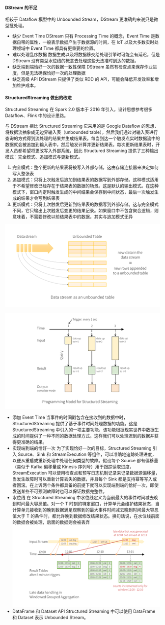 #### DStream 的不足

相较于 Dataflow 模型中的 Unbounded Stream，DStream 更准确的来说只是微型批处理。

- 缺少 Event Time
  DStream 只有 Processing Time 的概念，Event Time 是数据自带的属性，一般表示数据产生于数据源的时间，在 IoT 以及大多数实时处理领域中 Event Time 都具有更重要的位置。
- 难以处理乱序数据
  数据生成以及将数据移交给处理引擎时可能会有延迟，但是 DStream 没有类型水位线的概念去处理这些无法准时到达的数据。
- 缺乏端到端恰好一次的数据一致性保障
  DStream 虽然有检查点来保存作业进度，但是无法确保恰好一次的处理数据
- 缺乏高级 API
  DStream 只提供了类似 RDD 的 API，可能会降低开发效率和增加维护成本。

#### StructuredStreaming 做出的改进

Structured Streaming 在 Spark 2.0 版本于 2016 年引入，设计思想参考很多 Dataflow、Flink 中的设计思路。

与 DStream 相比 Structured Streaming 它采用的是 Google Dataflow 的思想，将数据流抽象成无边界输入表（unbounded table），然后我们通过对输入表进行查询的方式得到流处理的结果并生成结果表。每当到达一个触发点实时数据流中的数据就会被追加到输入表中，然后触发计算并更新结果表。每次更新结果表时，开发人员都希望将更改写入外部系统，因此 Structured Streaming 提供了三种输出模式：完全模式、追加模式与更新模式。

1. 完全模式：整个更新的结果表将被写入外部存储，这由存储连接器来决定如何写入整张表
2. 追加模式：只将上次触发后追加到结果表的数据写到外部存储。这种模式适用于不希望修改已经存在于结果表的数据的场景。这是默认的输出模式。在这种模式下，窗口内定时触发生成的中间结果会保存到中间状态，最后一次触发生成的结果才会写到结果表
3. 更新模式：只将上次触发后更新到结果表的数据写到外部存储。这与完全模式不同，它只输出上次触发后变更的结果记录。如果窗口中不包含聚合逻辑，则意味着，不需要修改以前结果表中的数据，其实与追加模式无异

![spark005](https://github.com/BeanCookie/note-images/blob/main/spark005.png)

![spark006](https://github.com/BeanCookie/note-images/blob/main/spark006.png)

- 添加 Event Time
  当事件的时间戳包含在接收到的数据中时，StructuredStreaming 提供了基于事件时间处理数据的功能。这是 StructuredStreaming 中引入的一项主要功能，该功能根据现实世界中数据生成的时间提供了一种不同的数据处理方式。这样我们可以处理迟到的数据并获得更准确的结果。
- 实现端到端的恰好一次
  为了实现恰好一次的目标，Structured Streaming 引入 Source、Sink 和 StreamExecution 等组件，可以准确地追踪处理进度，以便从重启或重新处理中处理任何类型的故障。假设每个 Source 都有偏移量（类似于 Kafka 偏移量或 Kinesis 序列号）用于跟踪读取进度，StreamExecution 可以使用检查点和预写日志机制记录来记录数据源偏移量，当发生故障时可以重新计算丢失的数据，并且每个 Sink 都是支持幂等写入或者回滚。在上诉两个条件都具备的前提下就可以实现端到端的恰好一次，即使发送某些不可预测故障时也可以保证数据完整性。
- 水位线
  在 Structured Streaming 中水位线定义为当前最大的事件时间减去晚到时间最大容忍值。对一个 T 时刻的特定窗口，计算单元会维护结果状态，当计算单元接收到的晚到数据满足观察到的最大事件时间减去晚到时间最大容忍值大于 T 的条件时，都允许晚到数据修改结果状态。换句话说，在水位线前面的数据会被处理，后面的数据则会被丢弃
![spark007](https://github.com/BeanCookie/note-images/blob/main/spark007.png)
- DataFrame 和 Dataset API
  Structured Streaming 中可以使用 DataFrame 和 Dataset 表示 Unbounded Stream。
